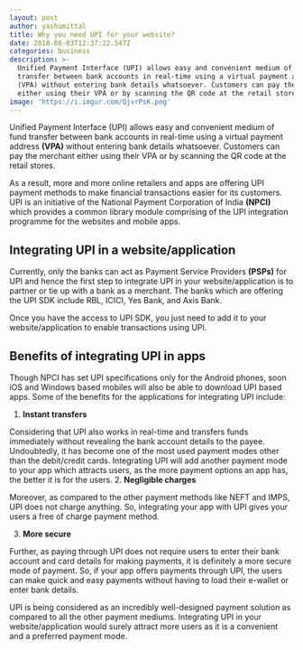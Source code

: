 ```yaml
---
layout: post
author: yashumittal
title: Why you need UPI for your website?
date: 2018-08-03T12:37:22.547Z
categories: business
description: >-
  Unified Payment Interface (UPI) allows easy and convenient medium of fund
  transfer between bank accounts in real-time using a virtual payment address
  (VPA) without entering bank details whatsoever. Customers can pay the merchant
  either using their VPA or by scanning the QR code at the retail stores.
image: 'https://i.imgur.com/QjvrPsK.png'
---
```

Unified Payment Interface (UPI) allows easy and convenient medium of fund transfer between bank accounts in real-time using a virtual payment address **(VPA)** without entering bank details whatsoever. Customers can pay the merchant either using their VPA or by scanning the QR code at the retail stores.

As a result, more and more online retailers and apps are offering UPI payment methods to make financial transactions easier for its customers. UPI is an initiative of the National Payment Corporation of India **(NPCI)** which provides a common library module comprising of the UPI integration programme for the websites and mobile apps.

## Integrating UPI in a website/application

Currently, only the banks can act as Payment Service Providers **(PSPs)** for UPI and hence the first step to integrate UPI in your website/application is to partner or tie up with a bank as a merchant. The banks which are offering the UPI SDK include RBL, ICICI, Yes Bank, and Axis Bank.

Once you have the access to UPI SDK, you just need to add it to your website/application to enable transactions using UPI.

## Benefits of integrating UPI in apps

Though NPCI has set UPI specifications only for the Android phones, soon iOS and Windows based mobiles will also be able to download UPI based apps. Some of the benefits for the applications for integrating UPI include:

1. **Instant transfers**

Considering that UPI also works in real-time and transfers funds immediately without revealing the bank account details to the payee. Undoubtedly, it has become one of the most used payment modes other than the debit/credit cards. Integrating UPI will add another payment mode to your app which attracts users, as the more payment options an app has, the better it is for the users.
2. **Negligible charges**

Moreover, as compared to the other payment methods like NEFT and IMPS, UPI does not charge anything. So, integrating your app with UPI gives your users a free of charge payment method.

3. **More secure**

Further, as paying through UPI does not require users to enter their bank account and card details for making payments, it is definitely a more secure mode of payment. So, if your app offers payments through UPI, the users can make quick and easy payments without having to load their e-wallet or enter bank details.

UPI is being considered as an incredibly well-designed payment solution as compared to all the other payment mediums. Integrating UPI in your website/application would surely attract more users as it is a convenient and a preferred payment mode.
